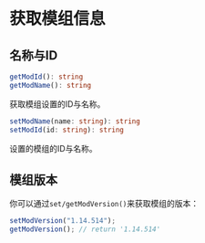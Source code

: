# 获取模组信息
## 名称与ID
~~~ts
getModId(): string
getModName(): string
~~~

获取模组设置的ID与名称。

~~~ts
setModName(name: string): string
setModId(id: string): string
~~~

设置的模组的ID与名称。

## 模组版本
你可以通过`set/getModVersion()`来获取模组的版本：

~~~ts
setModVersion("1.14.514");
getModVersion(); // return '1.14.514'
~~~